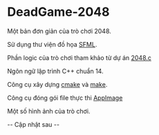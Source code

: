 # DeadGame-2048
Một bản đơn giản của trò chơi 2048.

Sử dụng thư viện đồ họa [SFML](https://github.com/SFML/SFML).

Phần logic của trò chơi tham khảo từ dự án [2048.c](https://github.com/mevdschee/2048.c)

Ngôn ngữ lập trình C++ chuẩn 14.

Công cụ xây dựng [cmake](https://cmake.org/) và [make](https://www.gnu.org/software/make/).

Công cụ đóng gói file thực thi [AppImage](https://appimage.org/)

Một số hình ảnh của trò chơi.

-- Cập nhật sau --
